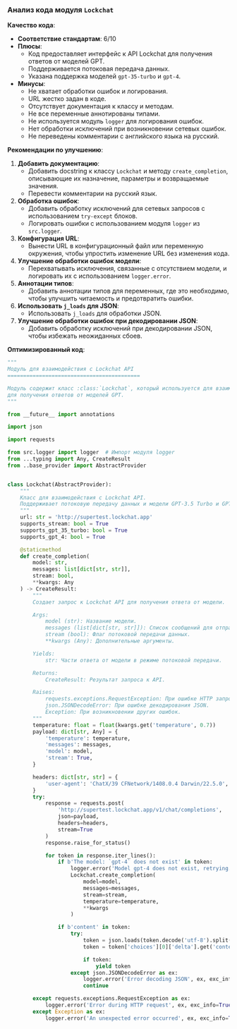 ### **Анализ кода модуля `Lockchat`**

**Качество кода**:
- **Соответствие стандартам**: 6/10
- **Плюсы**:
    - Код предоставляет интерфейс к API Lockchat для получения ответов от моделей GPT.
    - Поддерживается потоковая передача данных.
    - Указана поддержка моделей `gpt-35-turbo` и `gpt-4`.
- **Минусы**:
    - Не хватает обработки ошибок и логирования.
    - URL жестко задан в коде.
    - Отсутствует документация к классу и методам.
    - Не все переменные аннотированы типами.
    - Не используется модуль `logger` для логирования ошибок.
    - Нет обработки исключений при возникновении сетевых ошибок.
    - Не переведены комментарии с английского языка на русский.

**Рекомендации по улучшению**:

1.  **Добавить документацию**:
    *   Добавить docstring к классу `Lockchat` и методу `create_completion`, описывающие их назначение, параметры и возвращаемые значения.
    *   Перевести комментарии на русский язык.
2.  **Обработка ошибок**:
    *   Добавить обработку исключений для сетевых запросов с использованием `try-except` блоков.
    *   Логировать ошибки с использованием модуля `logger` из `src.logger`.
3.  **Конфигурация URL**:
    *   Вынести URL в конфигурационный файл или переменную окружения, чтобы упростить изменение URL без изменения кода.
4.  **Улучшение обработки ошибок модели**:
    *   Перехватывать исключения, связанные с отсутствием модели, и логировать их с использованием `logger.error`.
5.  **Аннотации типов**:
    *   Добавить аннотации типов для переменных, где это необходимо, чтобы улучшить читаемость и предотвратить ошибки.
6.  **Использовать `j_loads` для JSON**:
    *   Использовать `j_loads` для обработки JSON.
7.  **Улучшение обработки ошибок при декодировании JSON**:
    *   Добавить обработку исключений при декодировании JSON, чтобы избежать неожиданных сбоев.

**Оптимизированный код**:

```python
"""
Модуль для взаимодействия с Lockchat API
==========================================

Модуль содержит класс :class:`Lockchat`, который используется для взаимодействия с API Lockchat
для получения ответов от моделей GPT.
"""

from __future__ import annotations

import json

import requests

from src.logger import logger  # Импорт модуля logger
from ...typing import Any, CreateResult
from ..base_provider import AbstractProvider


class Lockchat(AbstractProvider):
    """
    Класс для взаимодействия с Lockchat API.
    Поддерживает потоковую передачу данных и модели GPT-3.5 Turbo и GPT-4.
    """
    url: str = 'http://supertest.lockchat.app'
    supports_stream: bool = True
    supports_gpt_35_turbo: bool = True
    supports_gpt_4: bool = True

    @staticmethod
    def create_completion(
        model: str,
        messages: list[dict[str, str]],
        stream: bool,
        **kwargs: Any
    ) -> CreateResult:
        """
        Создает запрос к Lockchat API для получения ответа от модели.

        Args:
            model (str): Название модели.
            messages (list[dict[str, str]]): Список сообщений для отправки.
            stream (bool): Флаг потоковой передачи данных.
            **kwargs (Any): Дополнительные аргументы.

        Yields:
            str: Части ответа от модели в режиме потоковой передачи.

        Returns:
            CreateResult: Результат запроса к API.

        Raises:
            requests.exceptions.RequestException: При ошибке HTTP запроса.
            json.JSONDecodeError: При ошибке декодирования JSON.
            Exception: При возникновении других ошибок.
        """
        temperature: float = float(kwargs.get('temperature', 0.7))
        payload: dict[str, Any] = {
            'temperature': temperature,
            'messages': messages,
            'model': model,
            'stream': True,
        }

        headers: dict[str, str] = {
            'user-agent': 'ChatX/39 CFNetwork/1408.0.4 Darwin/22.5.0',
        }
        try:
            response = requests.post(
                'http://supertest.lockchat.app/v1/chat/completions',
                json=payload,
                headers=headers,
                stream=True
            )
            response.raise_for_status()

            for token in response.iter_lines():
                if b'The model: `gpt-4` does not exist' in token:
                    logger.error('Model gpt-4 does not exist, retrying...')
                    Lockchat.create_completion(
                        model=model,
                        messages=messages,
                        stream=stream,
                        temperature=temperature,
                        **kwargs
                    )

                if b'content' in token:
                    try:
                        token = json.loads(token.decode('utf-8').split('data: ')[1])
                        token = token['choices'][0]['delta'].get('content')

                        if token:
                            yield token
                    except json.JSONDecodeError as ex:
                        logger.error('Error decoding JSON', ex, exc_info=True)
                        continue

        except requests.exceptions.RequestException as ex:
            logger.error('Error during HTTP request', ex, exc_info=True)
        except Exception as ex:
            logger.error('An unexpected error occurred', ex, exc_info=True)